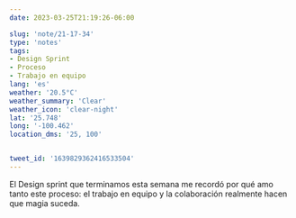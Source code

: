 ```yaml
---
date: 2023-03-25T21:19:26-06:00

slug: 'note/21-17-34'
type: 'notes'
tags:
- Design Sprint
- Proceso
- Trabajo en equipo
lang: 'es'
weather: '20.5°C'
weather_summary: 'Clear'
weather_icon: 'clear-night'
lat: '25.748'
long: '-100.462'
location_dms: '25, 100'


tweet_id: '1639829362416533504'
---
```

El Design sprint que terminamos esta semana me recordó por qué amo tanto este proceso: el trabajo en equipo y la colaboración realmente hacen que magia suceda.